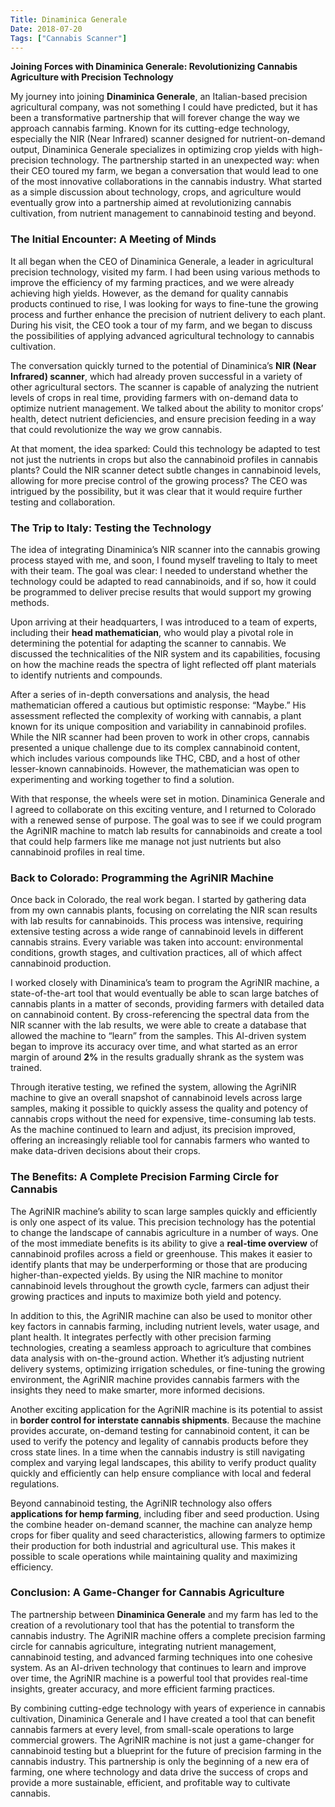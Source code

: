```yaml
---
Title: Dinaminica Generale
Date: 2018-07-20
Tags: ["Cannabis Scanner"]
---
```

**Joining Forces with Dinaminica Generale: Revolutionizing Cannabis Agriculture with Precision Technology**

My journey into joining **Dinaminica Generale**, an Italian-based precision agricultural company, was not something I could have predicted, but it has been a transformative partnership that will forever change the way we approach cannabis farming. Known for its cutting-edge technology, especially the NIR (Near Infrared) scanner designed for nutrient-on-demand output, Dinaminica Generale specializes in optimizing crop yields with high-precision technology. The partnership started in an unexpected way: when their CEO toured my farm, we began a conversation that would lead to one of the most innovative collaborations in the cannabis industry. What started as a simple discussion about technology, crops, and agriculture would eventually grow into a partnership aimed at revolutionizing cannabis cultivation, from nutrient management to cannabinoid testing and beyond.

### **The Initial Encounter: A Meeting of Minds**

It all began when the CEO of Dinaminica Generale, a leader in agricultural precision technology, visited my farm. I had been using various methods to improve the efficiency of my farming practices, and we were already achieving high yields. However, as the demand for quality cannabis products continued to rise, I was looking for ways to fine-tune the growing process and further enhance the precision of nutrient delivery to each plant. During his visit, the CEO took a tour of my farm, and we began to discuss the possibilities of applying advanced agricultural technology to cannabis cultivation.

The conversation quickly turned to the potential of Dinaminica’s **NIR (Near Infrared) scanner**, which had already proven successful in a variety of other agricultural sectors. The scanner is capable of analyzing the nutrient levels of crops in real time, providing farmers with on-demand data to optimize nutrient management. We talked about the ability to monitor crops’ health, detect nutrient deficiencies, and ensure precision feeding in a way that could revolutionize the way we grow cannabis.

At that moment, the idea sparked: Could this technology be adapted to test not just the nutrients in crops but also the cannabinoid profiles in cannabis plants? Could the NIR scanner detect subtle changes in cannabinoid levels, allowing for more precise control of the growing process? The CEO was intrigued by the possibility, but it was clear that it would require further testing and collaboration.

### **The Trip to Italy: Testing the Technology**

The idea of integrating Dinaminica’s NIR scanner into the cannabis growing process stayed with me, and soon, I found myself traveling to Italy to meet with their team. The goal was clear: I needed to understand whether the technology could be adapted to read cannabinoids, and if so, how it could be programmed to deliver precise results that would support my growing methods.

Upon arriving at their headquarters, I was introduced to a team of experts, including their **head mathematician**, who would play a pivotal role in determining the potential for adapting the scanner to cannabis. We discussed the technicalities of the NIR system and its capabilities, focusing on how the machine reads the spectra of light reflected off plant materials to identify nutrients and compounds.

After a series of in-depth conversations and analysis, the head mathematician offered a cautious but optimistic response: “Maybe.” His assessment reflected the complexity of working with cannabis, a plant known for its unique composition and variability in cannabinoid profiles. While the NIR scanner had been proven to work in other crops, cannabis presented a unique challenge due to its complex cannabinoid content, which includes various compounds like THC, CBD, and a host of other lesser-known cannabinoids. However, the mathematician was open to experimenting and working together to find a solution.

With that response, the wheels were set in motion. Dinaminica Generale and I agreed to collaborate on this exciting venture, and I returned to Colorado with a renewed sense of purpose. The goal was to see if we could program the AgriNIR machine to match lab results for cannabinoids and create a tool that could help farmers like me manage not just nutrients but also cannabinoid profiles in real time.

### **Back to Colorado: Programming the AgriNIR Machine**

Once back in Colorado, the real work began. I started by gathering data from my own cannabis plants, focusing on correlating the NIR scan results with lab results for cannabinoids. This process was intensive, requiring extensive testing across a wide range of cannabinoid levels in different cannabis strains. Every variable was taken into account: environmental conditions, growth stages, and cultivation practices, all of which affect cannabinoid production.

I worked closely with Dinaminica’s team to program the AgriNIR machine, a state-of-the-art tool that would eventually be able to scan large batches of cannabis plants in a matter of seconds, providing farmers with detailed data on cannabinoid content. By cross-referencing the spectral data from the NIR scanner with the lab results, we were able to create a database that allowed the machine to “learn” from the samples. This AI-driven system began to improve its accuracy over time, and what started as an error margin of around **2%** in the results gradually shrank as the system was trained.

Through iterative testing, we refined the system, allowing the AgriNIR machine to give an overall snapshot of cannabinoid levels across large samples, making it possible to quickly assess the quality and potency of cannabis crops without the need for expensive, time-consuming lab tests. As the machine continued to learn and adjust, its precision improved, offering an increasingly reliable tool for cannabis farmers who wanted to make data-driven decisions about their crops.

### **The Benefits: A Complete Precision Farming Circle for Cannabis**

The AgriNIR machine’s ability to scan large samples quickly and efficiently is only one aspect of its value. This precision technology has the potential to change the landscape of cannabis agriculture in a number of ways. One of the most immediate benefits is its ability to give a **real-time overview** of cannabinoid profiles across a field or greenhouse. This makes it easier to identify plants that may be underperforming or those that are producing higher-than-expected yields. By using the NIR machine to monitor cannabinoid levels throughout the growth cycle, farmers can adjust their growing practices and inputs to maximize both yield and potency.

In addition to this, the AgriNIR machine can also be used to monitor other key factors in cannabis farming, including nutrient levels, water usage, and plant health. It integrates perfectly with other precision farming technologies, creating a seamless approach to agriculture that combines data analysis with on-the-ground action. Whether it’s adjusting nutrient delivery systems, optimizing irrigation schedules, or fine-tuning the growing environment, the AgriNIR machine provides cannabis farmers with the insights they need to make smarter, more informed decisions.

Another exciting application for the AgriNIR machine is its potential to assist in **border control for interstate cannabis shipments**. Because the machine provides accurate, on-demand testing for cannabinoid content, it can be used to verify the potency and legality of cannabis products before they cross state lines. In a time when the cannabis industry is still navigating complex and varying legal landscapes, this ability to verify product quality quickly and efficiently can help ensure compliance with local and federal regulations.

Beyond cannabinoid testing, the AgriNIR technology also offers **applications for hemp farming**, including fiber and seed production. Using the combine header on-demand scanner, the machine can analyze hemp crops for fiber quality and seed characteristics, allowing farmers to optimize their production for both industrial and agricultural use. This makes it possible to scale operations while maintaining quality and maximizing efficiency.

### **Conclusion: A Game-Changer for Cannabis Agriculture**

The partnership between **Dinaminica Generale** and my farm has led to the creation of a revolutionary tool that has the potential to transform the cannabis industry. The AgriNIR machine offers a complete precision farming circle for cannabis agriculture, integrating nutrient management, cannabinoid testing, and advanced farming techniques into one cohesive system. As an AI-driven technology that continues to learn and improve over time, the AgriNIR machine is a powerful tool that provides real-time insights, greater accuracy, and more efficient farming practices.

By combining cutting-edge technology with years of experience in cannabis cultivation, Dinaminica Generale and I have created a tool that can benefit cannabis farmers at every level, from small-scale operations to large commercial growers. The AgriNIR machine is not just a game-changer for cannabinoid testing but a blueprint for the future of precision farming in the cannabis industry. This partnership is only the beginning of a new era of farming, one where technology and data drive the success of crops and provide a more sustainable, efficient, and profitable way to cultivate cannabis.